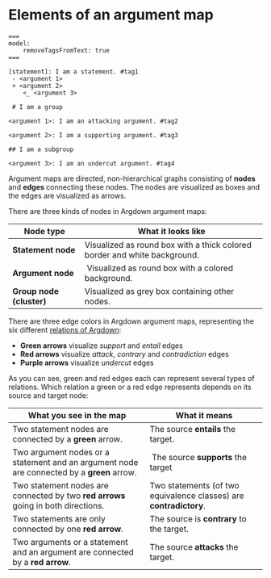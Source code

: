 # Elements of an argument map

```argdown-map
===
model:
    removeTagsFromText: true
===

[statement]: I am a statement. #tag1
 - <argument 1>
 + <argument 2>
    <_ <argument 3>

 # I am a group

<argument 1>: I am an attacking argument. #tag2

<argument 2>: I am a supporting argument. #tag3

## I am a subgroup

<argument 3>: I am an undercut argument. #tag4
```

Argument maps are directed, non-hierarchical graphs consisting of __nodes__ and __edges__ connecting these nodes. The nodes are visualized as boxes and the edges are visualized as arrows. 

There are three kinds of nodes in Argdown argument maps:

| Node type               | What it looks like              |
|-----------------------|-------------------------|
| **Statement node**    | Visualized as round box with a thick colored border and white background. |
| **Argument node** | Visualized as round box with a colored background. |
| **Group node (cluster)** | Visualized as grey box containing other nodes. |

There are three edge colors in Argdown argument maps, representing the six different [relations of Argdown](/syntax/#relations):

- **Green arrows** visualize _support_ and _entail_ edges
- **Red arrows** visualize _attack_, _contrary_ and _contradiction_ edges
- **Purple arrows** visualize _undercut_ edges

As you can see, green and red edges each can represent several types of relations. Which relation a green or a red edge represents depends on its source and target node:

| What you see in the map | What it means |
|-------------------------|---------------|
| Two statement nodes are connected by a __green__ arrow. | The source __entails__ the target. |
| Two argument nodes or a statement and an argument node are connected by a __green__ arrow. | The source __supports__ the target |
| Two statement nodes are connected by two __red arrows__ going in both directions. | Two statements (of two equivalence classes) are __contradictory__. |
| Two statements are only connected by one __red arrow__.|The source is __contrary__ to the target.|
| Two arguments or a statement and an argument are connected by a __red arrow__. | The source __attacks__ the target. |

